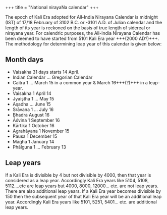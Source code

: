 +++
title = "National nirayaNa calendar"
+++

The epoch of Kali Era adopted for All-India Nirayana Calendar is midnight (IST) of 17/18 February of 3102 B.C. or -3101 A.D. of Julian calendar and the length of its year is reckoned on the basis of true length of sidereal or nirayana year.
For calendric purposes, the All-India Nirayana Calendar has been deemed to have started from 5101 Kali Era year +++(2000 AD?)+++. The methodology for determining leap year of this calendar is given below:

## Month days
- Vaisakha 31 days starts 14 April.
- Indian Calendar ... Gregorian Calendar 
- Caitra 1 ... March 15 in a common year & March 16+++(?)+++ in a leap-year. 
- Vaisakha 1 April 14
- Jyaiştha 1 ... May 15
- Aşadha ... June 15
- Srāvana 1 ... July 16
- Bhadra August 16
- Āśvina 1 September 16 
- Kārtika 1 October 16
- Agrahāyana 1 November 15
- Pausa 1 December 15
- Māgha 1 January 14
- Phālguna 1 ... February 13 


## Leap years
If a Kali Era is divisible by 4 but not divisible by 4000, then that year is considered as a leap year. Accordingly Kali Era years like 5104, 5108, 5112....etc are leap years but 4000, 8000, 12000... etc. are not leap years. There are also additional leap years. If a Kali Era year becomes divisible by 150 then the subsequent year of that Kali Era year will be an additional leap year. Accordingly Kali Era years like 5101, 5251, 5401... etc. are additional leap years.
